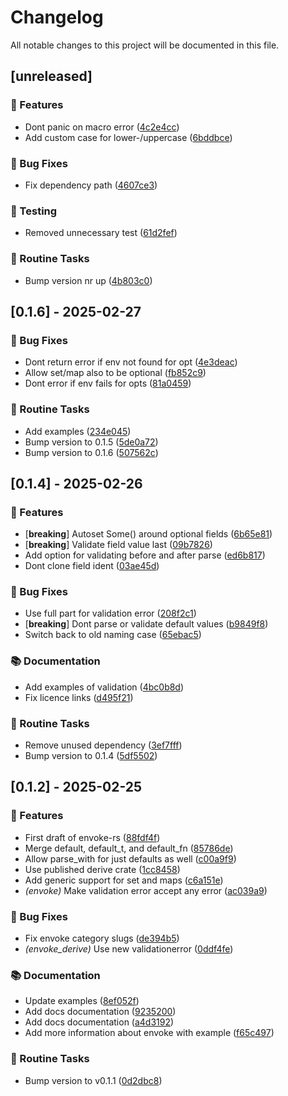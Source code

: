 # Changelog

All notable changes to this project will be documented in this file.

## [unreleased]

### 🚀 Features

- Dont panic on macro error ([4c2e4cc](https://github.com/sbr075/envoke-rs/commit/4c2e4cc685ea3aefcc0ae76b6f1495c1f413f104))
- Add custom case for lower-/uppercase ([6bddbce](https://github.com/sbr075/envoke-rs/commit/6bddbce9ec30b27e215ae6ad63acbcc5d7d72cce))

### 🐛 Bug Fixes

- Fix dependency path ([4607ce3](https://github.com/sbr075/envoke-rs/commit/4607ce37ea912807bc994d290c41b539ff0c8552))

### 🧪 Testing

- Removed unnecessary test ([61d2fef](https://github.com/sbr075/envoke-rs/commit/61d2fef53036c239fe1a6f7ebfbc8045749466b6))

### 🧹 Routine Tasks

- Bump version nr up ([4b803c0](https://github.com/sbr075/envoke-rs/commit/4b803c0b9b45c83d7d2cbe54b3b244522c345dcd))

## [0.1.6] - 2025-02-27

### 🐛 Bug Fixes

- Dont return error if env not found for opt ([4e3deac](https://github.com/sbr075/envoke-rs/commit/4e3deacfd55ea299f3a131b9b05dd6a7af930dc3))
- Allow set/map also to be optional ([fb852c9](https://github.com/sbr075/envoke-rs/commit/fb852c94a1ddcd4151ff23499254674fcab88527))
- Dont error if env fails for opts ([81a0459](https://github.com/sbr075/envoke-rs/commit/81a0459e1515260032643522411c382bb7b44adb))

### 🧹 Routine Tasks

- Add examples ([234e045](https://github.com/sbr075/envoke-rs/commit/234e045de5cc9c47067ef727a321b932c978caa0))
- Bump version to 0.1.5 ([5de0a72](https://github.com/sbr075/envoke-rs/commit/5de0a7242e343449a04203cf1b18774da9ea9bc6))
- Bump version to 0.1.6 ([507562c](https://github.com/sbr075/envoke-rs/commit/507562c0e7155bfe73db6a48f788fe3757c7d515))

## [0.1.4] - 2025-02-26

### 🚀 Features

- [**breaking**] Autoset Some() around optional fields ([6b65e81](https://github.com/sbr075/envoke-rs/commit/6b65e81a90dd5f028c573bad64ddbcee77085e5d))
- [**breaking**] Validate field value last ([09b7826](https://github.com/sbr075/envoke-rs/commit/09b7826ec8ccf16d770837e3c4698ec5aad35d75))
- Add option for validating before and after parse ([ed6b817](https://github.com/sbr075/envoke-rs/commit/ed6b8174fd4c8a9f717dcef85f6b4c4ba4347956))
- Dont clone field ident ([03ae45d](https://github.com/sbr075/envoke-rs/commit/03ae45daf2c6d954f6c593d2f5b508bf023cd241))

### 🐛 Bug Fixes

- Use full part for validation error ([208f2c1](https://github.com/sbr075/envoke-rs/commit/208f2c1b167815c10f8d710600d6d70498fe90c3))
- [**breaking**] Dont parse or validate default values ([b9849f8](https://github.com/sbr075/envoke-rs/commit/b9849f860b871b66ae900895619d0d2cfa24a631))
- Switch back to old naming case ([65ebac5](https://github.com/sbr075/envoke-rs/commit/65ebac5247d6bc862b52d12779a6f97d81289b47))

### 📚 Documentation

- Add examples of validation ([4bc0b8d](https://github.com/sbr075/envoke-rs/commit/4bc0b8da1e8d7c57ff8985df3fdd57f4e7c92812))
- Fix licence links ([d495f21](https://github.com/sbr075/envoke-rs/commit/d495f21ded2c374a14f263387ab72e43d6c73035))

### 🧹 Routine Tasks

- Remove unused dependency ([3ef7fff](https://github.com/sbr075/envoke-rs/commit/3ef7fff5133080b90183c8e231b179f78d1e8a1f))
- Bump version to 0.1.4 ([5df5502](https://github.com/sbr075/envoke-rs/commit/5df55024ccd6b9aaf9d6eceb8c444e39d13c9088))

## [0.1.2] - 2025-02-25

### 🚀 Features

- First draft of envoke-rs ([88fdf4f](https://github.com/sbr075/envoke-rs/commit/88fdf4fd8ac9cfa96c0fb0558415ff9ab2ad4e1e))
- Merge default, default_t, and default_fn ([85786de](https://github.com/sbr075/envoke-rs/commit/85786de78dc3809a6d9f3925b66f0c1012b13fbb))
- Allow parse_with for just defaults as well ([c00a9f9](https://github.com/sbr075/envoke-rs/commit/c00a9f94c54cb8692913c567be228903d59d7716))
- Use published derive crate ([1cc8458](https://github.com/sbr075/envoke-rs/commit/1cc8458dbea0e7023fc8fe223ced2a30f0eaa74b))
- Add generic support for set and maps ([c6a151e](https://github.com/sbr075/envoke-rs/commit/c6a151eb3409452fd660a29fa2470a8a4bbd92f8))
- *(envoke)* Make validation error accept any error ([ac039a9](https://github.com/sbr075/envoke-rs/commit/ac039a9d14a9431083d1be83240ac4cf6a092da4))

### 🐛 Bug Fixes

- Fix envoke category slugs ([de394b5](https://github.com/sbr075/envoke-rs/commit/de394b5c6c85c365163eaee2c985a0635e0e224e))
- *(envoke_derive)* Use new validationerror ([0ddf4fe](https://github.com/sbr075/envoke-rs/commit/0ddf4fe21f9d3330308d8068eddc5e4b4a5aebc3))

### 📚 Documentation

- Update examples ([8ef052f](https://github.com/sbr075/envoke-rs/commit/8ef052fa7cbe3be460bdd6a4f2d87947d071fc64))
- Add docs documentation ([9235200](https://github.com/sbr075/envoke-rs/commit/92352000153964c8614984232dcd5949cc9e79ec))
- Add docs documentation ([a4d3192](https://github.com/sbr075/envoke-rs/commit/a4d3192f4b3bc104d9e12c989103d7679404d633))
- Add more information about envoke with example ([f65c497](https://github.com/sbr075/envoke-rs/commit/f65c497081009b212007e7b1771595a9ced6151e))

### 🧹 Routine Tasks

- Bump version to v0.1.1 ([0d2dbc8](https://github.com/sbr075/envoke-rs/commit/0d2dbc8512b2036849ff9d956331c145eebc28b2))


